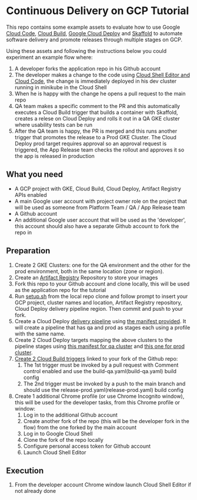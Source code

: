 # Continuous Delivery on GCP Tutorial

This repo contains some example assets to evaluate how to use Google [Cloud Code](https://cloud.google.com/code/docs/shell), [Cloud Build](https://cloud.google.com/build/docs/overview), [Google Cloud Deploy](https://cloud.google.com/deploy/docs/overview) and [Skaffold](https://skaffold.dev/) to automate software delivery and promote releases through multiple stages on GCP.

Using these assets and following the instructions below you could experiment an example flow where:
1. A developer forks the application repo in his Github account
2. The developer makes a change to the code using [Cloud Shell Editor and Cloud Code](https://cloud.google.com/code/docs/shell), the change is immediately deployed in his dev cluster running in minikube in the Cloud Shell
3. When he is happy with the change he opens a pull request to the main repo
4. QA team makes a specific comment to the PR and this automatically executes a Cloud Build trigger that builds a container with Skaffold, creates a relese on Cloud Deploy and rolls it out in a QA GKE cluster where usability tests can be run
5. After the QA team is happy, the PR is merged and this runs another trigger that promotes the release to a Prod GKE Cluster. The Cloud Deploy prod target requires approval so an approval request is triggered, the App Release team checks the rollout and approves it so the app is released in production

## What you need
* A GCP project with GKE, Cloud Build, Cloud Deploy, Artifact Registry APIs enabled
* A main Google user account with project owner role on the project that will be used as someone from Platform Team / QA / App Release team 
* A Github account
* An additional Google user account that will be used as the 'developer', this account should also have a separate Github account to fork the repo in

## Preparation

1. Create 2 GKE Clusters: one for the QA environment and the other for the prod environment, both in the same location (zone or region).
2. Create an [Artifact Registry](https://cloud.google.com/artifact-registry) Repository to store your images
3. Fork this repo to your Github account and clone locally, this will be used as the application repo for the tutorial
4. Run [setup.sh](setup.sh) from the local repo clone and follow prompt to insert your GCP project, cluster names and location, Artifact Registry repository, Cloud Deploy delivery pipeline region. Then commit and push to your fork.
5. Create a Cloud Deploy [delivery pipeline](https://cloud.google.com/deploy/docs/deploying-application#creating_your_delivery_pipeline) using [the manifest provided](clouddeploy-config/delivery-pipeline.yaml). It will create a pipeline that has qa and prod as stages each using a profile with the same name.
6. Create 2 Cloud Deploy targets mapping the above clusters to the pipeline stages using [this manifest for qa cluster](clouddeploy-config/target-qa.yaml) and [this one for prod cluster](clouddeploy-config/target-prod.yaml).
7. [Create 2 Cloud Build triggers](https://cloud.google.com/build/docs/automating-builds/create-manage-triggers) linked to your fork of the Github repo:
    1. The 1st trigger must be invoked by a pull request with Comment control enabled and use the build-qa.yaml(build-qa.yaml) build config
    2. The 2nd trigger must be invoked by a push to the main branch and  should use the release-prod.yaml(release-prod.yaml) build config
8. Create 1 additional Chrome profile (or use Chrome Incognito window), this will be used for the developer tasks, from this Chrome profile or window:
    1. Log in to the additional Github account
    2. Create another fork of the repo (this will be the developer fork in the flow) from the one forked by the main account
    3. Log in to Google Cloud Shell
    4. Clone the fork of the repo locally
    5. Configure personal access token for Github account
    6. Launch Cloud Shell Editor



## Execution

1. From the developer account Chrome window launch Cloud Shell Editor if not already done   
